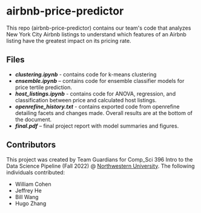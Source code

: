 # airbnb-price-predictor

This repo (airbnb-price-predictor) contains our team's code that analyzes New York City Airbnb listings to understand which features of an Airbnb listing have the greatest impact on its pricing rate.

## Files

* ***clustering.ipynb*** - contains code for k-means clustering
* ***ensemble.ipynb*** – contains code for ensemble classifier models for price tertile prediction.
* ***host_listings.ipynb*** - contains code for ANOVA, regression, and classification between price and calculated host listings.
* ***openrefine_history.txt*** - contains exported code from openrefine detailing facets and changes made. Overall results are at the bottom of the document.
* ***final.pdf*** – final project report with model summaries and figures.

## Contributors

This project was created by Team Guardians for Comp_Sci 396 Intro to the Data Science Pipeline (Fall 2022) @ [Northwestern University](https://www.mccormick.northwestern.edu/computer-science/academics/courses/descriptions/396-3.html). The following individuals contributed:

* William Cohen
* Jeffrey He
* Bill Wang
* Hugo Zhang
